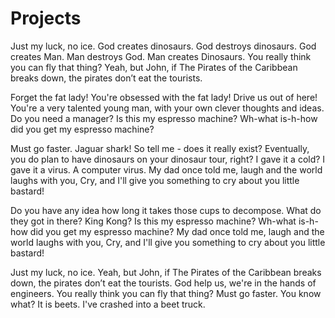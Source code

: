 # Projects

Just my luck, no ice. God creates dinosaurs. God destroys dinosaurs. God creates Man. Man destroys God. Man creates Dinosaurs. You really think you can fly that thing? Yeah, but John, if The Pirates of the Caribbean breaks down, the pirates don’t eat the tourists.

Forget the fat lady! You're obsessed with the fat lady! Drive us out of here! You're a very talented young man, with your own clever thoughts and ideas. Do you need a manager? Is this my espresso machine? Wh-what is-h-how did you get my espresso machine?

Must go faster. Jaguar shark! So tell me - does it really exist? Eventually, you do plan to have dinosaurs on your dinosaur tour, right? I gave it a cold? I gave it a virus. A computer virus. My dad once told me, laugh and the world laughs with you, Cry, and I'll give you something to cry about you little bastard!

Do you have any idea how long it takes those cups to decompose. What do they got in there? King Kong? Is this my espresso machine? Wh-what is-h-how did you get my espresso machine? My dad once told me, laugh and the world laughs with you, Cry, and I'll give you something to cry about you little bastard!

Just my luck, no ice. Yeah, but John, if The Pirates of the Caribbean breaks down, the pirates don’t eat the tourists. God help us, we're in the hands of engineers. You really think you can fly that thing? Must go faster. You know what? It is beets. I've crashed into a beet truck.